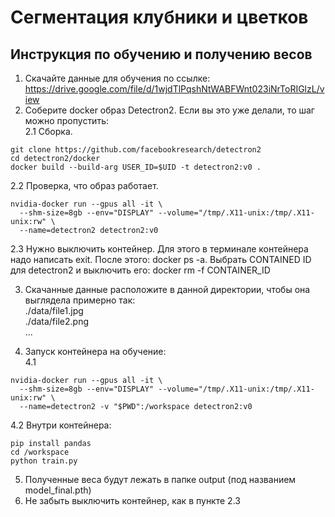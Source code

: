 # Сегментация клубники и цветков

## Инструкция по обучению и получению весов

1. Скачайте данные для обучения по ссылке: https://drive.google.com/file/d/1wjdTlPqshNtWABFWnt023iNrToRIGlzL/view
2. Соберите docker образ Detectron2. Если вы это уже делали, то шаг можно пропустить:<br>
2.1 Сборка.
```
git clone https://github.com/facebookresearch/detectron2 
cd detectron2/docker
docker build --build-arg USER_ID=$UID -t detectron2:v0 .
```
2.2 Проверка, что образ работает.
```
nvidia-docker run --gpus all -it \
  --shm-size=8gb --env="DISPLAY" --volume="/tmp/.X11-unix:/tmp/.X11-unix:rw" \
  --name=detectron2 detectron2:v0
```
2.3 Нужно выключить контейнер. Для этого в терминале контейнера надо написать exit. После этого: docker ps -a. Выбрать CONTAINED ID для detectron2 и выключить его: docker rm -f CONTAINER_ID

3. Скачанные данные расположите в данной директории, чтобы она выглядела примерно так:<br>
./data/file1.jpg<br>
./data/file2.png<br>
...<br>

4. Запуск контейнера на обучение:<br>
4.1
```
nvidia-docker run --gpus all -it \
  --shm-size=8gb --env="DISPLAY" --volume="/tmp/.X11-unix:/tmp/.X11-unix:rw" \
  --name=detectron2 -v "$PWD":/workspace detectron2:v0
```
4.2 Внутри контейнера:
```
pip install pandas
cd /workspace
python train.py
```
5. Полученные веса будут лежать в папке output (под названием model_final.pth)
6. Не забыть выключить контейнер, как в пункте 2.3